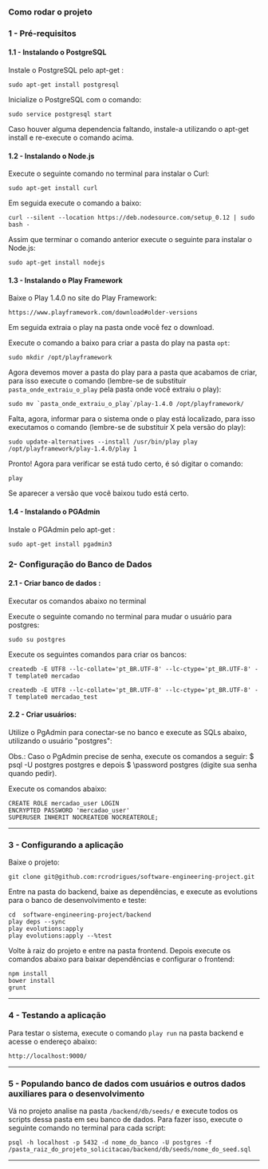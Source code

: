 ### Como rodar o projeto

### 1 - Pré-requisitos

#### 1.1 - Instalando o PostgreSQL 

Instale o PostgreSQL pelo apt-get :

    sudo apt-get install postgresql

Inicialize o PostgreSQL com o comando:

    sudo service postgresql start

Caso houver alguma dependencia faltando, instale-a utilizando o apt-get install e re-execute o comando acima.

#### 1.2 - Instalando o Node.js

Execute o seguinte comando no terminal para instalar o Curl:

    sudo apt-get install curl

Em seguida execute o comando a baixo: 

    curl --silent --location https://deb.nodesource.com/setup_0.12 | sudo bash -

Assim que terminar o comando anterior execute o seguinte para instalar o Node.js:

    sudo apt-get install nodejs

#### 1.3 - Instalando o Play Framework

Baixe o Play 1.4.0 no site do Play Framework:

    https://www.playframework.com/download#older-versions

Em seguida extraia o play na pasta onde você fez o download.

Execute o comando a baixo para criar a pasta do play na pasta `opt`:

    sudo mkdir /opt/playframework

Agora devemos mover a pasta do play para a pasta que acabamos de criar, para isso execute o comando (lembre-se de substituir `pasta_onde_extraiu_o_play` pela pasta onde você extraiu o play):

    sudo mv `pasta_onde_extraiu_o_play`/play-1.4.0 /opt/playframework/

Falta, agora, informar para o sistema onde o play está localizado, para isso executamos o comando (lembre-se de substituir X pela versão do play):

    sudo update-alternatives --install /usr/bin/play play /opt/playframework/play-1.4.0/play 1

Pronto! Agora para verificar se está tudo certo, é só digitar o comando:

    play

Se aparecer a versão que você baixou tudo está certo.

#### 1.4 - Instalando o PGAdmin

Instale o PGAdmin pelo apt-get :

    sudo apt-get install pgadmin3


### 2- Configuração do Banco de Dados ###

#### 2.1 - Criar banco de dados :

Executar os comandos abaixo no terminal
    
Execute o seguinte comando no terminal para mudar o usuário para postgres:

    sudo su postgres

Execute os seguintes comandos para criar os bancos:

    createdb -E UTF8 --lc-collate='pt_BR.UTF-8' --lc-ctype='pt_BR.UTF-8' -T template0 mercadao
    
    createdb -E UTF8 --lc-collate='pt_BR.UTF-8' --lc-ctype='pt_BR.UTF-8' -T template0 mercadao_test
    
#### 2.2 - Criar usuários:

Utilize o PgAdmin para conectar-se no banco e execute as SQLs abaixo, utilizando o usuário "postgres":

Obs.: Caso o PgAdmin precise de senha, execute os comandos a seguir: $ psql -U postgres postgres e depois $ \password postgres (digite sua senha quando pedir).

Execute os comandos abaixo:
    
    CREATE ROLE mercadao_user LOGIN
    ENCRYPTED PASSWORD 'mercadao_user'
    SUPERUSER INHERIT NOCREATEDB NOCREATEROLE;
    
-----

### 3 - Configurando a aplicação

Baixe o projeto:

    git clone git@github.com:rcrodrigues/software-engineering-project.git


Entre na pasta do backend, baixe as dependências, e execute as evolutions para o banco de desenvolvimento e teste:

    cd  software-engineering-project/backend
    play deps --sync
    play evolutions:apply
    play evolutions:apply --%test

Volte à raiz do projeto e entre na pasta frontend. Depois execute os comandos abaixo para baixar dependências e configurar o frontend:

    npm install
    bower install
    grunt
    
-----

### 4 - Testando a aplicação

Para testar o sistema, execute o comando `play run` na pasta backend e acesse o endereço abaixo:

    http://localhost:9000/

---------

### 5 - Populando banco de dados com usuários e outros dados auxiliares para o desenvolvimento

Vá no projeto analise na pasta `/backend/db/seeds/` e execute todos os scripts dessa pasta em seu banco de dados. Para fazer isso, execute o seguinte comando no terminal para cada script:

    psql -h localhost -p 5432 -d nome_do_banco -U postgres -f /pasta_raiz_do_projeto_solicitacao/backend/db/seeds/nome_do_seed.sql 

---------
